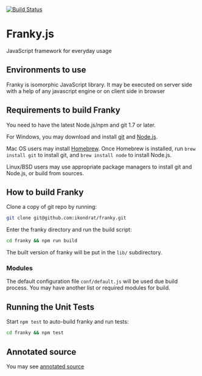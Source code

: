 [![Build Status](https://travis-ci.org/ikondrat/franky.png?branch=master)](https://travis-ci.org/ikondrat/franky)

Franky.js
======
JavaScript framework for everyday usage

Environments to use
--------------------------------------
Franky is isomorphic JavaScript library.
It may be executed on server side with a help of any javascript engine or on client side in browser


Requirements to build Franky
--------------------------------------
You need to have the latest Node.js/npm and git 1.7 or later.

For Windows, you may download and install [git](http://git-scm.com/downloads) and [Node.js](http://nodejs.org/download/).

Mac OS users may install [Homebrew](http://mxcl.github.com/homebrew/). Once Homebrew is installed, run `brew install git` to install git,
and `brew install node` to install Node.js.

Linux/BSD users may use appropriate package managers to install git and Node.js, or build from sources.

How to build Franky
----------------------------
Clone a copy of git repo by running:

```bash
git clone git@github.com:ikondrat/franky.git
```

Enter the franky directory and run the build script:

```bash
cd franky && npm run build
```

The built version of franky will be put in the `lib/` subdirectory.

### Modules
The default configuration file `conf/default.js` will be used due build process. You may have another list or required modules for build.

Running the Unit Tests
--------------------------------------
Start `npm test` to auto-build franky and run tests:

```bash
cd franky && npm test
```

Annotated source
--------------------------------------
You may see [annotated source](http://ikondrat.github.io/franky/franky.html)